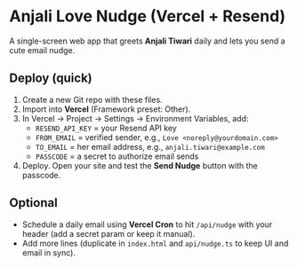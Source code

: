 # Anjali Love Nudge (Vercel + Resend)

A single-screen web app that greets **Anjali Tiwari** daily and lets you send a cute email nudge.

## Deploy (quick)
1. Create a new Git repo with these files.
2. Import into **Vercel** (Framework preset: Other).
3. In Vercel → Project → Settings → Environment Variables, add:
   - `RESEND_API_KEY` = your Resend API key
   - `FROM_EMAIL` = verified sender, e.g., `Love <noreply@yourdomain.com>`
   - `TO_EMAIL` = her email address, e.g., `anjali.tiwari@example.com`
   - `PASSCODE` = a secret to authorize email sends
4. Deploy. Open your site and test the **Send Nudge** button with the passcode.

## Optional
- Schedule a daily email using **Vercel Cron** to hit `/api/nudge` with your header (add a secret param or keep it manual).
- Add more lines (duplicate in `index.html` and `api/nudge.ts` to keep UI and email in sync).

